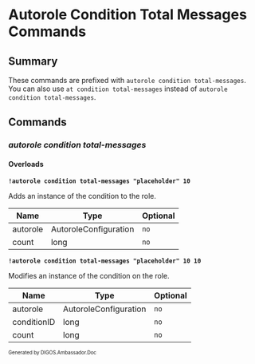 ﻿Autorole Condition Total Messages Commands
==========================================
## Summary
These commands are prefixed with `autorole condition total-messages`. You can also use `at condition total-messages` instead of `autorole condition total-messages`.

## Commands
### *autorole condition total-messages*
#### Overloads
**`!autorole condition total-messages "placeholder" 10`**

Adds an instance of the condition to the role.

| Name | Type | Optional |
| --- | --- | --- |
| autorole | AutoroleConfiguration | `no` |
| count | long | `no` |

**`!autorole condition total-messages "placeholder" 10 10`**

Modifies an instance of the condition on the role.

| Name | Type | Optional |
| --- | --- | --- |
| autorole | AutoroleConfiguration | `no` |
| conditionID | long | `no` |
| count | long | `no` |

<sub><sup>Generated by DIGOS.Ambassador.Doc</sup></sub>